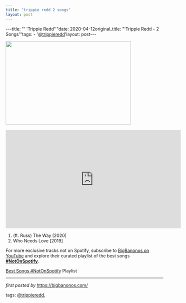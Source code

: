 ```yaml
---
title: "trippie redd 2 songs"
layout: post
---
```

---title: "' 'Trippie Redd''"date: 2020-04-12original_title: "'Trippie Redd - 2 Songs'"tags:  - '[@trippieredd](/tags/trippieredd/)'layout: post---<div class="separator" ><a href="https://image-cdn.hypb.st/https%3A%2F%2Fhypebeast.com%2Fimage%2F2019%2F11%2Ftrippie-redd-death-dababy-song-video-stream.jpg?w=960&cbr=1&q=90&fit=max" imageanchor="1"><img border="0" data-original-height="533" data-original-width="800" height="266" src="https://image-cdn.hypb.st/https%3A%2F%2Fhypebeast.com%2Fimage%2F2019%2F11%2Ftrippie-redd-death-dababy-song-video-stream.jpg?w=960&cbr=1&q=90&fit=max" width="400" /></a></div><br /><iframe allowfullscreen="allowfullscreen" frameborder="0" height="315" src="https://www.youtube.com/embed/videoseries?list=PLtuNtuTatqI23zsNGX5Egu5QSPmcbyBTa" width="560"></iframe><br /><ol><li>(ft. Russ) The Way [2020]</li><li>Who Needs Love [2019]</li></ol><!--Subscribe and Playlist Links--><div>    <p>For more exclusive tracks not on Spotify, subscribe to <a href="https://www.youtube.com/[@BigBanonos](/tags/BigBanonos/)" target="_blank">BigBanonos on YouTube</a> and explore their curated playlist of the best songs <strong>[#NotOnSpotify](/tags/NotOnSpotify/)</strong>.</p>    <p><a href="https://www.youtube.com/playlist?list=PLtuNtuTatqI0kFahUCbtbfenC_ET5O_tr" target="_blank">Best Songs [#NotOnSpotify](/tags/NotOnSpotify/) Playlist<br /></a></p></div><hr /><p><em>first posted by</em> <a href="https://bigbanonos.com/" rel="noopener" target="_new">https://bigbanonos.com/</a></p><p>tags: [@trippieredd](/tags/trippieredd/),</p>